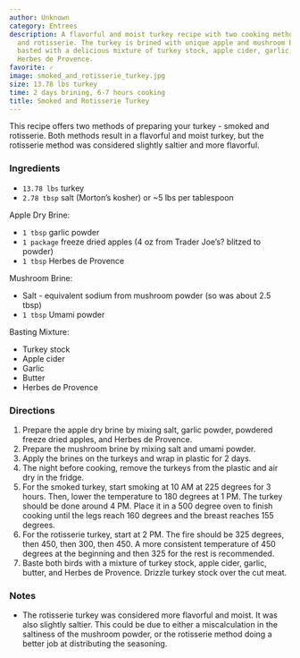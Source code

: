 ```yaml
---
author: Unknown
category: Entrees
description: A flavorful and moist turkey recipe with two cooking methods - smoked
  and rotisserie. The turkey is brined with unique apple and mushroom brines, and
  basted with a delicious mixture of turkey stock, apple cider, garlic, butter, and
  Herbes de Provence.
favorite: ✓
image: smoked_and_rotisserie_turkey.jpg
size: 13.78 lbs turkey
time: 2 days brining, 6-7 hours cooking
title: Smoked and Rotisserie Turkey
---
```

This recipe offers two methods of preparing your turkey - smoked and rotisserie. Both methods result in a flavorful and moist turkey, but the rotisserie method was considered slightly saltier and more flavorful. 

### Ingredients

* `13.78 lbs` turkey
* `2.78 tbsp` salt (Morton’s kosher) or ~5 lbs per tablespoon

Apple Dry Brine:
* `1 tbsp` garlic powder
* `1 package` freeze dried apples (4 oz from Trader Joe’s? blitzed to powder)
* `1 tbsp` Herbes de Provence

Mushroom Brine:
* Salt - equivalent sodium from mushroom powder (so was about 2.5 tbsp)
* `1 tbsp` Umami powder

Basting Mixture:
* Turkey stock
* Apple cider
* Garlic
* Butter
* Herbes de Provence

### Directions

1. Prepare the apple dry brine by mixing salt, garlic powder, powdered freeze dried apples, and Herbes de Provence.
2. Prepare the mushroom brine by mixing salt and umami powder.
3. Apply the brines on the turkeys and wrap in plastic for 2 days.
4. The night before cooking, remove the turkeys from the plastic and air dry in the fridge.
5. For the smoked turkey, start smoking at 10 AM at 225 degrees for 3 hours. Then, lower the temperature to 180 degrees at 1 PM. The turkey should be done around 4 PM. Place it in a 500 degree oven to finish cooking until the legs reach 160 degrees and the breast reaches 155 degrees.
6. For the rotisserie turkey, start at 2 PM. The fire should be 325 degrees, then 450, then 300, then 450. A more consistent temperature of 450 degrees at the beginning and then 325 for the rest is recommended.
7. Baste both birds with a mixture of turkey stock, apple cider, garlic, butter, and Herbes de Provence. Drizzle turkey stock over the cut meat.

### Notes

- The rotisserie turkey was considered more flavorful and moist. It was also slightly saltier. This could be due to either a miscalculation in the saltiness of the mushroom powder, or the rotisserie method doing a better job at distributing the seasoning.